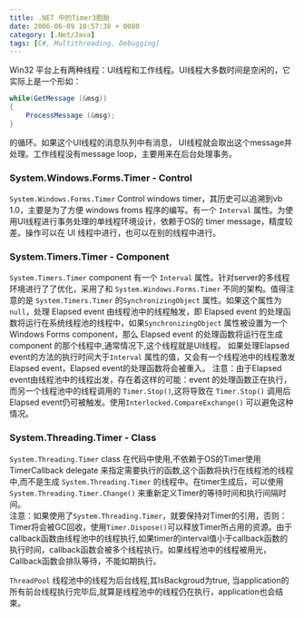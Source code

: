 ```yaml
---
title: .NET 中的Timer3胞胎
date: 2006-06-09 10:57:38 + 0080
category: [.Net/Java]
tags: [C#, Multithreading, Debugging]
---
```


Win32 平台上有两种线程：UI线程和工作线程。UI线程大多数时间是空闲的，它实际上是一个形如：  
```c#
while(GetMessage (&msg))  
{  
    ProcessMessage (&msg);
}
```

的循环。如果这个UI线程的消息队列中有消息， UI线程就会取出这个message并处理。工作线程没有message loop，主要用来在后台处理事务。  

### System.Windows.Forms.Timer - Control
`System.Windows.Forms.Timer` Control windows timer，其历史可以追溯到vb 1.0，主要是为了方便 windows froms 程序的编写。有一个 `Interval` 属性。为使用UI线程进行事务处理的单线程环境设计，依赖于OS的 timer message，精度较差。操作可以在 UI 线程中进行，也可以在别的线程中进行。  

### System.Timers.Timer - Component
`System.Timers.Timer` component 有一个 `Interval` 属性。针对server的多线程环境进行了了优化，采用了和 `System.Windows.Forms.Timer` 不同的架构。值得注意的是 `System.Timers.Timer` 的`SynchronizingObject` 属性。如果这个属性为 `null`，处理 Elapsed event 由线程池中的线程触发，即 Elapsed event 的处理函数将运行在系统线程池的线程中，如果`SynchronizingObject` 属性被设置为一个Windows Forms component，那么 Elapsed event 的处理函数将运行在生成 component 的那个线程中,通常情况下,这个线程就是UI线程。 如果处理Elapsed event的方法的执行时间大于`Interval` 属性的值，又会有一个线程池中的线程激发Elapsed event，Elapsed event的处理函数将会被重入。
注意：由于Elapsed event由线程池中的线程出发，存在着这样的可能：event 的处理函数正在执行，而另一个线程池中的线程调用的 `Timer.Stop()`,这将导致在 `Timer.Stop()` 调用后Elapsed event仍可被触发。使用`Interlocked.CompareExchange()` 可以避免这种情况。  

### System.Threading.Timer - Class
`System.Threading.Timer` class 在代码中使用,不依赖于OS的Timer使用 TimerCallback delegate 来指定需要执行的函数,这个函数将执行在线程池的线程中,而不是生成 `System.Threading.Timer` 的线程中。在timer生成后，可以使用`System.Threading.Timer.Change()` 来重新定义Timer的等待时间和执行间隔时间。  
注意：如果使用了`System.Threading.Timer`，就要保持对Timer的引用，否则：Timer将会被GC回收，使用`Timer.Dispose()`可以释放Timer所占用的资源。由于callback函数由线程池中的线程执行,如果timer的interval值小于callback函数的执行时间，callback函数会被多个线程执行。如果线程池中的线程被用光，Callback函数会排队等待，不能如期执行。  


`ThreadPool` 线程池中的线程为后台线程,其IsBackgroud为true, 当application的所有前台线程执行完毕后,就算是线程池中的线程仍在执行，application也会结束。  


